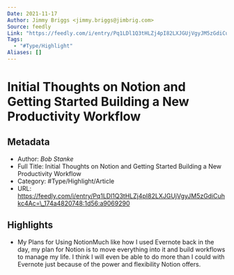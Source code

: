```yaml
---
Date: 2021-11-17
Author: Jimmy Briggs <jimmy.briggs@jimbrig.com>
Source: feedly
Link: "https://feedly.com/i/entry/Pq1LDl1Q3tHLZj4pI82LXJGUjVgyJM5zGdiCuhkc4Ac=_174a4820748:1d56:a9069290"
Tags:
  - "#Type/Highlight"
Aliases: []
---
```


# Initial Thoughts on Notion and Getting Started Building a New Productivity Workflow

## Metadata

* Author: *Bob Stanke*
* Full Title: Initial Thoughts on Notion and Getting Started Building a New Productivity Workflow
* Category: #Type/Highlight/Article
* URL: https://feedly.com/i/entry/Pq1LDl1Q3tHLZj4pI82LXJGUjVgyJM5zGdiCuhkc4Ac=\_174a4820748:1d56:a9069290

## Highlights

* My Plans for Using NotionMuch like how I used Evernote back in the day, my plan for Notion is to move everything into it and build workflows to manage my life. I think I will even be able to do more than I could with Evernote just because of the power and flexibility Notion offers.
